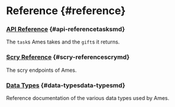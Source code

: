# Reference {#reference}

### [API Reference](tasks.md) {#api-referencetasksmd}

The `task`s Ames takes and the `gift`s it returns.

### [Scry Reference](scry.md) {#scry-referencescrymd}

The scry endpoints of Ames.

### [Data Types](data-types.md) {#data-typesdata-typesmd}

Reference documentation of the various data types used by Ames.
